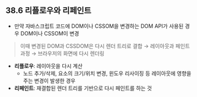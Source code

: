 ## 38.6 리플로우와 리페인트

- 만약 자바스크립트 코드에 DOM이나 CSSOM을 변경하는 DOM API가 사용된 경우 DOM이나 CSSOM이 변경

> 이때 변경된 DOM과 CSSDOM은 다시 렌더 트리로 결합 → 레이아웃과 페인트 과정 → 브라우저의 화면에 다시 렌더링

- **리플로우**: 레이아웃을 다시 계산
    - 노드 추가/삭제, 요소의 크기/위치 변경, 윈도우 리사이징 등 레이아웃에 영향을 주는 변경이 발생한 경우
- **리페인트**: 재결합된 렌더 트리를 기반으로 다시 페인트를 하는 것